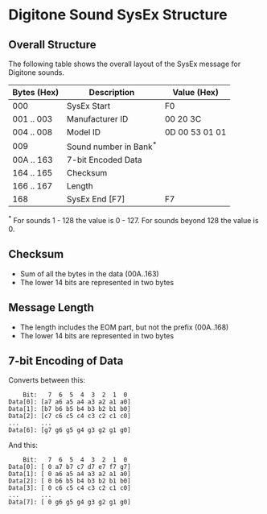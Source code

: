 # Digitone Sound SysEx Structure
## Overall Structure
The following table shows the overall layout of the SysEx message for Digitone sounds.

| Bytes (Hex) | Description                      | Value (Hex)    |
| -----       | -----------                      | -----          |
| 000         | SysEx Start                      | F0             |
| 001 .. 003  | Manufacturer ID                  | 00 20 3C       |
| 004 .. 008  | Model ID                         | 0D 00 53 01 01 |
| 009         | Sound number in Bank<sup>*</sup> |                |
| 00A .. 163  | 7-bit Encoded Data               |                |
| 164 .. 165  | Checksum                         |                |
| 166 .. 167  | Length                           |                |
| 168         | SysEx End [F7]                   | F7             |

<sup>*</sup> For sounds 1 - 128 the value is 0 - 127. For sounds beyond 128 the value is 0.

## Checksum
- Sum of all the bytes in the data (00A..163)
- The lower 14 bits are represented in two bytes

## Message Length
- The length includes the EOM part, but not the prefix (00A..168)
- The lower 14 bits are represented in two bytes

## 7-bit Encoding of Data

Converts between this:

        Bit:   7  6  5  4  3  2  1  0
    Data[0]: [a7 a6 a5 a4 a3 a2 a1 a0]
    Data[1]: [b7 b6 b5 b4 b3 b2 b1 b0]
    Data[2]: [c7 c6 c5 c4 c3 c2 c1 c0]
    ...      ...
    Data[6]: [g7 g6 g5 g4 g3 g2 g1 g0]

And this:

        Bit:   7  6  5  4  3  2  1  0
    Data[0]: [ 0 a7 b7 c7 d7 e7 f7 g7]
    Data[1]: [ 0 a6 a5 a4 a3 a2 a1 a0]
    Data[2]: [ 0 b6 b5 b4 b3 b2 b1 b0]
    Data[3]: [ 0 c6 c5 c4 c3 c2 c1 c0]
    ...      ...
    Data[7]: [ 0 g6 g5 g4 g3 g2 g1 g0]
